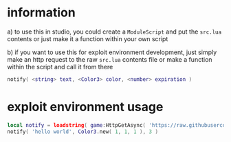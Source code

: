 # information
a) to use this in studio, you could create a `ModuleScript` and put the `src.lua` contents or just make it a function within your own script

b) if you want to use this for exploit environment development, just simply make an http request to the raw `src.lua` contents file or make a function within the script and call it from there

```lua
notify( <string> text, <Color3> color, <number> expiration )
```

# exploit environment usage
```lua
local notify = loadstring( game:HttpGetAsync( 'https://raw.githubusercontent.com/networktraffic/blaze/master/src.lua' ) )( )
notify( 'hello world', Color3.new( 1, 1, 1 ), 3 )
```
